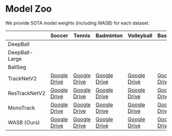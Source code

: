 # Model Zoo

We provide SOTA model weights (including WASB) for each dataset.

|                | Soccer | Tennis | Badminton | Volleyball | Basketball |
| -------------- | ------ | ----   | ----      | ----       | ----       | 
| DeepBall       |        |        |           |            |            | 
| DeepBall-Large |        |        |           |            |            |
| BallSeg        |        |        |           |            |            | 
| TrackNetV2     | [Google Drive](https://drive.google.com/file/d/1yTCC_8cWnMCLOpErk6UpepzQD9UF8Wpi/view?usp=drive_link) | [Google Drive](https://drive.google.com/file/d/1BCnmvDX-LZpbkk4vlMEXMm-uzCoqJzDx/view?usp=drive_link) | [Google Drive](https://drive.google.com/file/d/1lCVYzua7jJfuKqvWGypkYqr6PHA1EaPq/view?usp=drive_link) | [Google Drive](https://drive.google.com/file/d/103jOdYp4k20avid4uyB9USCuwiphI4Kz/view?usp=drive_link) | [Google Drive](https://drive.google.com/file/d/1n-R_T0QyENsArYV8Qn8TneEroQkmYbT6/view?usp=drive_link) |
| ResTrackNetV2  | [Google Drive](https://drive.google.com/file/d/150_sbSmOXRCMDEJvsIeT7NFURJ_nucTB/view?usp=drive_link) | [Google Drive](https://drive.google.com/file/d/112qHZpPWgqCeZbbFXC0oRulrVsokzWYZ/view?usp=drive_link) | [Google Drive](https://drive.google.com/file/d/1NUeuFp1xKxLzvGR5RHSFhrI3LvzKbaFo/view?usp=drive_link) | [Google Drive](https://drive.google.com/file/d/1gnd-VbUUGmiB_Obn7WHpmTuhd0zARN5c/view?usp=drive_link) | [Google Drive](https://drive.google.com/file/d/1K0kxE8vdjnLZm7dzGvwVE-nDuzQWn0t9/view?usp=drive_link) | 
| MonoTrack      | [Google Drive](https://drive.google.com/file/d/1PBVMfjqLFiUN9M_4NkiAW0i_2alEk_vH/view?usp=drive_link) | [Google Drive](https://drive.google.com/file/d/1mC3yWf6ySlzF-1d-s_LNH1QWexHz2M3D/view?usp=drive_link) | [Google Drive](https://drive.google.com/file/d/1b7hDHU6q7HarBOCVSx46_Rurtn1J1Ko9/view?usp=drive_link) | [Google Drive](https://drive.google.com/file/d/15dNX0oV_YiP7u2SbcyN5b2nNtMwVt3TT/view?usp=drive_link) | [Google Drive](https://drive.google.com/file/d/1uM2FJLG11AtC0fHsurOqBBUuTehRJugs/view?usp=drive_link) | 
| WASB (Ours)    | [Google Drive](https://drive.google.com/file/d/1pg0MpMtKZ6ziYEr4oyfKYPOO3hjLw94l/view?usp=drive_link) | [Google Drive](https://drive.google.com/file/d/14AeyIOCQ2UaQmbZLNQJa1H_eSwxUXk7z/view?usp=drive_link) | [Google Drive](https://drive.google.com/file/d/17Ac0pO5oryh1JwgwTFQTjOKHY3umbDQu/view?usp=drive_link) | [Google Drive](https://drive.google.com/file/d/1M9y4wPJqLc0K-z-Bo5DP8Ft5XwJuLqIS/view?usp=drive_link) | [Google Drive](https://drive.google.com/file/d/1nfECuSyJvPUmz3njZCdFERSQQbERt8FU/view?usp=drive_link) |

